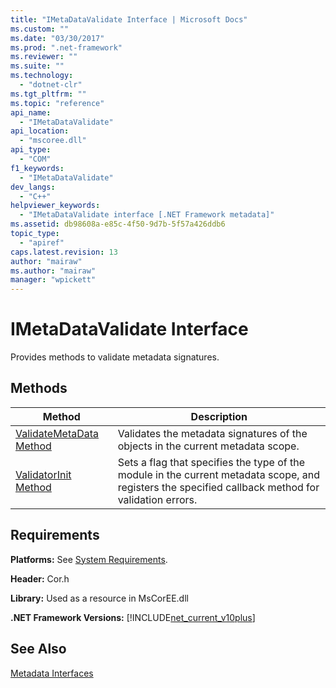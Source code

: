 ```yaml
---
title: "IMetaDataValidate Interface | Microsoft Docs"
ms.custom: ""
ms.date: "03/30/2017"
ms.prod: ".net-framework"
ms.reviewer: ""
ms.suite: ""
ms.technology: 
  - "dotnet-clr"
ms.tgt_pltfrm: ""
ms.topic: "reference"
api_name: 
  - "IMetaDataValidate"
api_location: 
  - "mscoree.dll"
api_type: 
  - "COM"
f1_keywords: 
  - "IMetaDataValidate"
dev_langs: 
  - "C++"
helpviewer_keywords: 
  - "IMetaDataValidate interface [.NET Framework metadata]"
ms.assetid: db98608a-e85c-4f50-9d7b-5f57a426ddb6
topic_type: 
  - "apiref"
caps.latest.revision: 13
author: "mairaw"
ms.author: "mairaw"
manager: "wpickett"
---
```

# IMetaDataValidate Interface
Provides methods to validate metadata signatures.  
  
## Methods  
  
|Method|Description|  
|------------|-----------------|  
|[ValidateMetaData Method](../../../../docs/framework/unmanaged-api/metadata/imetadatavalidate-validatemetadata-method.md)|Validates the metadata signatures of the objects in the current metadata scope.|  
|[ValidatorInit Method](../../../../docs/framework/unmanaged-api/metadata/imetadatavalidate-validatorinit-method.md)|Sets a flag that specifies the type of the module in the current metadata scope, and registers the specified callback method for validation errors.|  
  
## Requirements  
 **Platforms:** See [System Requirements](../../../../docs/framework/get-started/system-requirements.md).  
  
 **Header:** Cor.h  
  
 **Library:** Used as a resource in MsCorEE.dll  
  
 **.NET Framework Versions:** [!INCLUDE[net_current_v10plus](../../../../includes/net-current-v10plus-md.md)]  
  
## See Also  
 [Metadata Interfaces](../../../../docs/framework/unmanaged-api/metadata/metadata-interfaces.md)